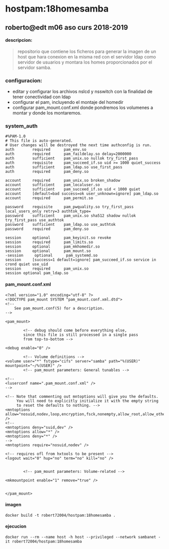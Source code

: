 # hostpam:18homesamba

## roberto@edt m06 aso curs 2018-2019

#### descripcion:
> repositorio que contiene los ficheros para generar la imagen de un host
que hara conexion en la misma red con el servidor ldap como servidor de usuarios y montara los homes 
proporcionados por el servidor samba.

### configuracion:
* editar y configurar  los archivos nslcd y nsswitch con la finalidad de tener conectividad con ldap 
* configurar el pam, incluyendo el montaje del homedir 
* configurar pam_mount.conf.xml donde pondremos los volumenes a montar y donde los montaremos.

### system_auth
```
#%PAM-1.0
# This file is auto-generated.
# User changes will be destroyed the next time authconfig is run.
auth        required      pam_env.so
auth        required      pam_faildelay.so delay=2000000
auth        sufficient    pam_unix.so nullok try_first_pass
auth        requisite     pam_succeed_if.so uid >= 1000 quiet_success
auth        sufficient    pam_ldap.so use_first_pass
auth        required      pam_deny.so

account     required      pam_unix.so broken_shadow
account     sufficient    pam_localuser.so
account     sufficient    pam_succeed_if.so uid < 1000 quiet
account     [default=bad success=ok user_unknown=ignore] pam_ldap.so
account     required      pam_permit.so

password    requisite     pam_pwquality.so try_first_pass local_users_only retry=3 authtok_type=
password    sufficient    pam_unix.so sha512 shadow nullok try_first_pass use_authtok
password    sufficient    pam_ldap.so use_authtok
password    required      pam_deny.so

session     optional      pam_keyinit.so revoke
session     required      pam_limits.so
session     optional	  pam_mkhomedir.so 
session     optional 	  pam_mount.so
-session     optional      pam_systemd.so
session     [success=1 default=ignore] pam_succeed_if.so service in crond quiet use_uid
session     required      pam_unix.so
session optional pam_ldap.so

```


#### pam_mount.conf.xml 
```
<?xml version="1.0" encoding="utf-8" ?>
<!DOCTYPE pam_mount SYSTEM "pam_mount.conf.xml.dtd">
<!--
	See pam_mount.conf(5) for a description.
-->

<pam_mount>

		<!-- debug should come before everything else,
		since this file is still processed in a single pass
		from top-to-bottom -->

<debug enable="0" />

		<!-- Volume definitions -->
<volume user="*" fstype="cifs" server="samba" path="%(USER)" mountpoint="~/%(USER)" />
		<!-- pam_mount parameters: General tunables -->

<!--
<luserconf name=".pam_mount.conf.xml" />
-->

<!-- Note that commenting out mntoptions will give you the defaults.
     You will need to explicitly initialize it with the empty string
     to reset the defaults to nothing. -->
<mntoptions allow="nosuid,nodev,loop,encryption,fsck,nonempty,allow_root,allow_other" />
<!--
<mntoptions deny="suid,dev" />
<mntoptions allow="*" />
<mntoptions deny="*" />
-->
<mntoptions require="nosuid,nodev" />

<!-- requires ofl from hxtools to be present -->
<logout wait="0" hup="no" term="no" kill="no" />


		<!-- pam_mount parameters: Volume-related -->

<mkmountpoint enable="1" remove="true" />


</pam_mount>
```

#### imagen
```
docker build -t robert72004/hostpam:18homesamba .
```

#### ejecucion

```
docker run --rm --name host -h host --privileged --network sambanet -it robert72004/hostpam:18homesamba
```
